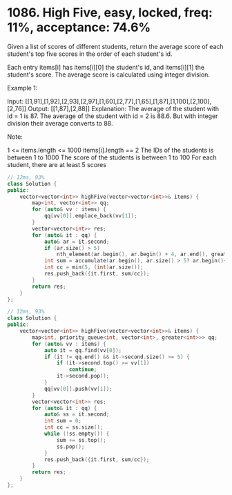 # 1086. High Five, easy, locked, freq: 11%, acceptance: 74.6%
Given a list of scores of different students, return the average score of each student's top five scores in the order of each student's id.

Each entry items[i] has items[i][0] the student's id, and items[i][1] the student's score.  The average score is calculated using integer division.

 

Example 1:

Input: [[1,91],[1,92],[2,93],[2,97],[1,60],[2,77],[1,65],[1,87],[1,100],[2,100],[2,76]]
Output: [[1,87],[2,88]]
Explanation: 
The average of the student with id = 1 is 87.
The average of the student with id = 2 is 88.6. But with integer division their average converts to 88.
 

Note:

1 <= items.length <= 1000
items[i].length == 2
The IDs of the students is between 1 to 1000
The score of the students is between 1 to 100
For each student, there are at least 5 scores

```c++
// 12ms, 93%
class Solution {
public:
    vector<vector<int>> highFive(vector<vector<int>>& items) {
        map<int, vector<int>> qq;
        for (auto& vv : items) {
            qq[vv[0]].emplace_back(vv[1]);
        }
        vector<vector<int>> res;
        for (auto& it : qq) {
            auto& ar = it.second;
            if (ar.size() > 5)
                nth_element(ar.begin(), ar.begin() + 4, ar.end(), greater<int>());
            int sum = accumulate(ar.begin(), ar.size() > 5? ar.begin()+5 : ar.end(), 0);
            int cc = min(5, (int)ar.size());
            res.push_back({it.first, sum/cc});
        }
        return res;
    }
};

// 12ms, 93%
class Solution {
public:
    vector<vector<int>> highFive(vector<vector<int>>& items) {
        map<int, priority_queue<int, vector<int>, greater<int>>> qq;
        for (auto& vv : items) {
            auto it = qq.find(vv[0]);
            if (it != qq.end() && it->second.size() >= 5) {
                if (it->second.top() >= vv[1])
                    continue;
                it->second.pop();
            }
            qq[vv[0]].push(vv[1]);
        }
        vector<vector<int>> res;
        for (auto& it : qq) {
            auto& ss = it.second;
            int sum = 0;
            int cc = ss.size();
            while (!ss.empty()) {
                sum += ss.top();
                ss.pop();
            }
            res.push_back({it.first, sum/cc});
        }
        return res;
    }
};
```
